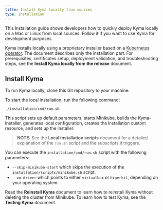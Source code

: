 ```yaml
---
title: Install Kyma locally from sources
type: Installation
---
```


This Installation guide shows developers how to quickly deploy Kyma locally on a Mac or Linux from local sources. Follow it if you want to use Kyma for development purposes.

Kyma installs locally using a proprietary installer based on a [Kubernetes operator](https://coreos.com/operators/). The document describes only the installation part. For prerequisites, certificates setup, deployment validation, and troubleshooting steps, see the **Install Kyma locally from the release** document.

## Install Kyma

To run Kyma locally, clone this Git repository to your machine.

To start the local installation, run the following command:

```
./installation/cmd/run.sh
```

This script sets up default parameters, starts Minikube, builds the Kyma-Installer, generates local configuration, creates the Installation custom resource, and sets up the Installer.

> **NOTE:** See the **Local installation scripts** document for a detailed explanation of the `run.sh` script and the subscripts it triggers.

You can execute the `installation/cmd/run.sh` script with the following parameters:

- `--skip-minikube-start` which skips the execution of the `installation/scripts/minikube.sh` script.
- `--vm-driver` which points to either `virtualbox` or `hiperkit`, depending on your operating system.

Read the **Reinstall Kyma** document to learn how to reinstall Kyma without deleting the cluster from Minikube.
To learn how to test Kyma, see the **Testing Kyma** document.
